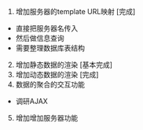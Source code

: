 1. 增加服务器的template URL映射 [完成]
- 直接把服务器名传入
- 然后做信息查询
- 需要整理数据库表结构
2. 增加静态数据的渲染 [基本完成]
3. 增加动态数据的渲染 [完成]
4. 数据的聚合的交互功能
- 调研AJAX
5. 增加增加服务器功能